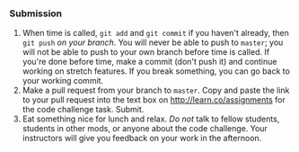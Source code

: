 




### Submission

1. When time is called, `git add` and `git commit` if you haven't already, then `git push` *on your branch*. You will never be able to push to `master`; you will not be able to push to your own branch before time is called. If you're done before time, make a commit (don't push it) and continue working on stretch features. If you break something, you can go back to your working commit.
2. Make a pull request from your branch to `master`. Copy and paste the link to your pull request into the text box on <http://learn.co/assignments> for the code challenge task. Submit.
3. Eat something nice for lunch and relax. *Do not* talk to fellow students, students in other mods, or anyone about the code challenge. Your instructors will give you feedback on your work in the afternoon.